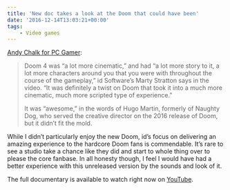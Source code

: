 ```yaml
---
title: 'New doc takes a look at the Doom that could have been'
date: '2016-12-14T13:03:21+00:00'
tags:
    - Video games
---
```


[Andy Chalk for PC Gamer](https://www.pcgamer.com/doom-resurrected-doc-showcases-call-of-doom-and-the-move-to-a-reboot/):

> Doom 4 was “a lot more cinematic,” and had “a lot more story to it, a lot more characters around you that you were with throughout the course of the gameplay,” id Software’s Marty Stratton says in the video. “It was definitely a twist on Doom that took it into a much more cinematic, much more scripted type of experience.”
> 
>  It was “awesome,” in the words of Hugo Martin, formerly of Naughty Dog, who served the creative director on the 2016 release of Doom, but it didn’t fit the mold.

While I didn’t particularly enjoy the new Doom, id’s focus on delivering an amazing experience to the hardcore Doom fans is commendable. It’s rare to see a studio take a chance like they did and start to whole thing over to please the core fanbase. In all honesty though, I feel I would have had a better experience with this unreleased version by the sounds and look of it.

The full documentary is available to watch right now on [YouTube](https://youtu.be/PS6SBnccxMA).